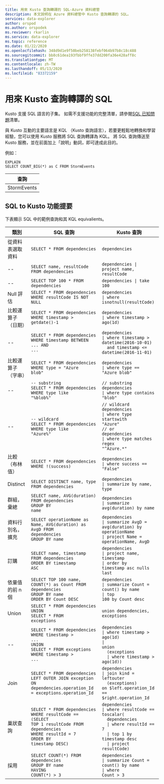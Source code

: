 ```yaml
---
title: 用來 Kusto 查詢轉譯的 SQL-Azure 資料總管
description: 本文說明在 Azure 資料總管中 Kusto 查詢轉譯的 SQL。
services: data-explorer
author: orspod
ms.author: orspodek
ms.reviewer: rkarlin
ms.service: data-explorer
ms.topic: reference
ms.date: 01/22/2020
ms.openlocfilehash: 348d9d1e9f50beb258138febf064b97b8c18c488
ms.sourcegitcommit: bb8c61dea193fbbf9ffe37dd200fa36e428aff8c
ms.translationtype: MT
ms.contentlocale: zh-TW
ms.lasthandoff: 05/13/2020
ms.locfileid: "83372159"
---
```

# <a name="sql-to-kusto-query-translation"></a>用來 Kusto 查詢轉譯的 SQL

Kusto 支援 SQL 語言的子集。 如需不支援功能的完整清單，請參閱[SQL 已知問題](../api/tds/sqlknownissues.md)清單。

與 Kusto 互動的主要語言是 KQL （Kusto 查詢語言），若要更輕鬆地轉換和學習經驗，您可以使用 Kusto 服務將 SQL 查詢轉譯為 KQL。 將 SQL 查詢傳送至 Kusto 服務，並在前面加上「說明」動詞，即可達成此目的。

例如：

<!-- csl: https://help.kusto.windows.net:443/Samples -->
```kusto
EXPLAIN 
SELECT COUNT_BIG(*) as C FROM StormEvents 
```

|查詢|
|---|
|StormEvents<br>| 摘要 C = count （）<br>| 專案 C|

## <a name="sql-to-kusto-cheat-sheet"></a>SQL to Kusto 功能提要

下表顯示 SQL 中的範例查詢和其 KQL equivalients。

|類別 |SQL 查詢 |Kusto 查詢
|---|---|---
從資料表選取資料 |<code>SELECT * FROM dependencies</code> | <code>dependencies</code>
--|<code>SELECT name, resultCode FROM dependencies</code> |<code>dependencies &#124; project name, resultCode</code>
--|<code>SELECT TOP 100 * FROM dependencies</code> | <code>dependencies &#124; take 100</code>
Null 評估 |<code>SELECT * FROM dependencies<br>WHERE resultCode IS NOT NULL</code> | <code>dependencies<br>&#124; where isnotnull(resultCode)</code>
比較運算子（日期） |<code>SELECT * FROM dependencies<br>WHERE timestamp > getdate()-1</code>| <code>dependencies<br>&#124; where timestamp > ago(1d)</code>
--|<code>SELECT * FROM dependencies<br>WHERE timestamp BETWEEN ... AND ...</code> |<code>dependencies<br>&#124; where timestamp > datetime(2016-10-01)<br>&nbsp;&nbsp;and timestamp <= datetime(2016-11-01)</code>
比較運算子（字串）|<code>SELECT * FROM dependencies<br>WHERE type = "Azure blob"</code> |<code>dependencies<br>&#124; where type == "Azure blob"</code>
--|<code>-- substring<br>SELECT * FROM dependencies<br>WHERE type like "%blob%"</code> |<code>// substring<br>dependencies<br>&#124; where type contains "blob"</code>
--|<code>-- wildcard<br>SELECT * FROM dependencies<br>WHERE type like "Azure%"</code> |<code>// wildcard<br>dependencies<br>&#124; where type startswith "Azure"<br>// or<br>dependencies<br>&#124; where type matches regex "^Azure.*"</code>
比較（布林值） |<code>SELECT * FROM dependencies<br>WHERE !(success)</code> |<code>dependencies<br>&#124; where success == "False"</code>
Distinct |<code>SELECT DISTINCT name, type  FROM dependencies</code> |<code>dependencies<br>&#124; summarize by name, type</code>
群組，彙總 |<code>SELECT name, AVG(duration) FROM dependencies<br>GROUP BY name</code> |<code>dependencies<br>&#124; summarize avg(duration) by name</code>
資料行別名，擴充 |<code>SELECT operationName as Name, AVG(duration) as AvgD FROM dependencies<br>GROUP BY name</code> |<code>dependencies<br>&#124; summarize AvgD = avg(duration) by operationName<br>&#124; project Name = operationName, AvgD</code>
訂購 |<code>SELECT name, timestamp FROM dependencies<br>ORDER BY timestamp ASC</code> |<code>dependencies<br>&#124; project name, timestamp<br>&#124; order by timestamp asc nulls last</code>
依量值的前 n 個 |<code>SELECT TOP 100 name, COUNT(*) as Count FROM dependencies<br>GROUP BY name<br>ORDER BY Count DESC</code> |<code>dependencies<br>&#124; summarize Count = count() by name<br>&#124; top 100 by Count desc</code>
Union |<code>SELECT * FROM dependencies<br>UNION<br>SELECT * FROM exceptions</code> |<code>union dependencies, exceptions</code>
--|<code>SELECT * FROM dependencies<br>WHERE timestamp > ...<br>UNION<br>SELECT * FROM exceptions<br>WHERE timestamp > ...</code> |<code>dependencies<br>&#124; where timestamp > ago(1d)<br>&#124; union<br>&nbsp;&nbsp;(exceptions<br>&nbsp;&nbsp;&#124; where timestamp > ago(1d))</code>
Join |<code>SELECT * FROM dependencies <br>LEFT OUTER JOIN exception<br>ON dependencies.operation_Id = exceptions.operation_Id</code> |<code>dependencies<br>&#124; join kind = leftouter<br>&nbsp;&nbsp;(exceptions)<br>on $left.operation_Id == $right.operation_Id</code>
巢狀查詢 |<code>SELECT * FROM dependencies<br>WHERE resultCode == <br>(SELECT TOP 1 resultCode FROM dependencies<br>WHERE resultId = 7<br>ORDER BY timestamp DESC)</code> |<code>dependencies<br>&#124; where resultCode == toscalar(<br>&nbsp;&nbsp;dependencies<br>&nbsp;&nbsp;&#124; where resultId == 7<br>&nbsp;&nbsp;&#124; top 1 by timestamp desc<br>&nbsp;&nbsp;&#124; project resultCode)</code>
採用 |<code>SELECT COUNT(\*) FROM dependencies<br>GROUP BY name<br>HAVING COUNT(\*) > 3</code> |<code>dependencies<br>&#124; summarize Count = count() by name<br>&#124; where Count > 3</code>|
